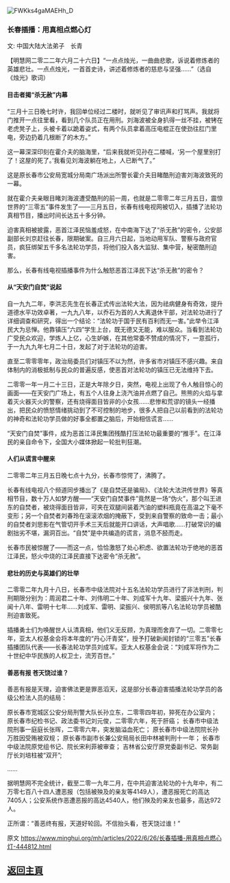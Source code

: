 ![FWKks4gaMAEHh_D](https://user-images.githubusercontent.com/79625284/175806899-ea8acccd-1f16-4cda-ad17-19fbe2ede52f.png)

### 长春插播：用真相点燃心灯

文: 中国大陆大法弟子　长青

【明慧网二零二二年六月二十六日】“一点点烛光，一曲曲悲歌，诉说着修炼者的英雄悲壮。一点点烛光，一首首史诗，讲述着修炼者的慈悲与坚强……”（选自《烛光》歌词）

#### 目击者揭“杀无赦”内幕

“三月十三日晚七时许，我回单位经过二楼时，就听见了审讯声和打骂声。我就将门推开一点往里看，看到几个队员正在用刑。刘海波被全身扒得一丝不挂，被铐在老虎凳子上，头被卡着以跪着姿式，有两个队员拿着高压电棍正在使劲往肛门里电，旁边扔着几根断了的木方。”

这一幕深深印刻在霍介夫的脑海里，“后来我就听见孙在二楼喊，‘另一个屋里别打了！这屋的死了。’我看见刘海波躺在地上，人已断气了。”

这是原长春市公安局宽城分局南广场派出所警长霍介夫目睹酷刑迫害刘海波致死的一幕。

就在霍介夫亲眼目睹刘海波遭受酷刑的前一周，也就是二零零二年三月五日，震惊世界的“三零五”事件发生了——三月五日，长春有线电视网被切入，插播了法轮功真相节目，播出时间长达五十多分钟。

迫害真相被披露，恶首江泽民恼羞成怒，在中南海下达了“杀无赦”的密令，公安部副部长刘京赶往长春，限期破案。自三月六日起，当地动用军队、警察与政府官员，疯狂绑架五千多名法轮功学员，将他们投入各大监狱、集中营，秘密酷刑迫害。

那么，长春有线电视插播事件为什么触怒恶首江泽民下达“杀无赦”的密令？

#### 从“天安门自焚”说起

自一九九二年，李洪志先生在长春正式传出法轮大法，因为祛病健身有奇效，提升道德水平功效卓著，一九九八年，以乔石为首的人大离退休干部，对法轮功进行了详细调查和研究，得出一个结论：“法轮功于国于民有百利而无一害。”此举令江泽民大为忌惮。他靠镇压“六四”学生上台，既无德又无能，难以服众。当看到法轮功广受民众欢迎，学炼人上亿，心生妒嫉，在其他常委不赞成的情况下，一意孤行，于一九九九年七月二十日，发起了对于法轮功的迫害。

直至二零零零年，政治局委员们对镇压不以为然，许多省市对镇压不感兴趣。来自体制内的消极抵制与民众的普遍反感，使恶首对法轮功的镇压已无法维持下去。

二零零一年一月二十三日，正是大年除夕日，突然，电视上出现了令人触目惊心的画面——在天安门广场上，有五个人往身上浇汽油并点燃了自己。熊熊的火焰与拿着灭火器灭火的警察，还有烧得面目皆非的小女孩……悲惨和荒谬的镜头一经播出，把民众的愤怒情绪挑动到了不可控制的地步，很多人把自己以前看到的法轮功的神奇和法轮功学员做的好事全都置之脑后，开始相信谎言……

“天安门自焚”事件，成为恶首江泽民集团残酷打压法轮功最重要的“推手”。在江泽民的亲自命令下，全国大小媒体掀起一轮批判狂潮。

#### 人们从谎言中醒来

二零零二年三月五日晚七点十九分，长春市惊愕了，沸腾了。

长春有线电视八个频道同步播出了《是自焚还是骗局》、《法轮大法洪传世界》等真相节目，数十万人如梦方醒——“天安门自焚事件”竟然是一场“伪火”，那个叫王进东的自焚者，被烧得面目皆非，可夹在双腿间装着汽油的塑料瓶竟在高温之下毫不变形；另一个自焚者刘春玲在滚滚浓烟的掩蔽下，受到来自警察的致命一击；最小的自焚者刘思影在气管切开手术三天后就能开口讲话，大声唱歌……打破常识的编剧拙劣不堪，漏洞百出。“自焚”是中共编造的谎言，消息不胫而走。

长春市民被惊醒了——而这一点，恰恰激怒了处心积虑、欲置法轮功于绝地的恶首江泽民，怒火中烧的江泽民直接下达密令“杀无赦”。

#### 悲壮的历史与英雄们的壮举

二零零二年九月十八日，长春市中级法院对十五名法轮功学员进行了非法判刑，判刑期限分别为：周润君二十年、刘伟明二十年、刘成军十九年、梁振兴十九年、张闻十八年、雷明十七年……刘成军、雷明、梁振兴、侯明凯等八名法轮功学员被酷刑迫害致死。

插播勇士们为唤醒世人认清真相，他们义无反顾，为真理而舍弃了一切。二零零七年，亚太人权基金会将本年度的“丹心汗青奖”，授予打破新闻封锁的“三零五”长春插播团队代表——长春法轮功学员刘成军。亚太人权基金会说：“刘成军将作为二十世纪中华民族的人权卫士，流芳百世。”

#### 善恶有报 苍天饶过谁？

善恶有报是天理，迫害佛法更是罪恶滔天，这是部分长春迫害插播法轮功学员的各级公检法人员的结局：

原长春市宽城区公安分局刑警大队长孙立东，二零零四年初，猝死在办公室内；
原长春市纪检书记、政法委书记刘元俊，二零零六年，死于肝癌；
长春市中级法院刑事一庭庭长张晖，二零零六年，突发脑溢血死亡；
原长春市中级法院院长孙万胜因受贿被双规；
原长春市副市长兼公安局局长田中林被判刑十一年；
长春市中级法院原党组书记、院长宋利菲被审查；
吉林省公安厅原党委副书记、常务副厅长刘培柱被“双开”;

……

据明慧网不完全统计，截至二零一九年二月，在中共迫害法轮功的十九年中，有二万零七百八十四人遭恶报（包括被殃及的亲友等4149人），遭恶报死亡的高达7405人；公安系统作恶遭恶报的高达4540人，他们殃及的亲友也最多，高达972人。

正所谓：“善恶终有报，天道好轮回。不信抬头看，苍天饶过谁！”

原文 https://www.minghui.org/mh/articles/2022/6/26/长春插播-用真相点燃心灯-444812.html

## [返回主頁](https://git.io/Js3EY)
